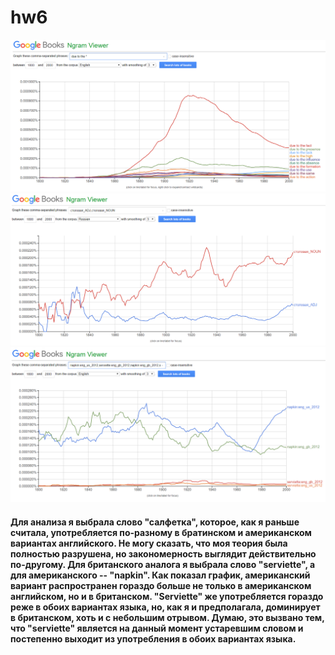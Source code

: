 # hw6
![graphic](https://github.com/spacemuminsh/hw6/blob/master/%D0%B3%D1%80%D0%B0%D1%84%D0%B8%D0%BA.png)
![stolovaya](https://github.com/spacemuminsh/hw6/blob/master/%D1%81%D1%82%D0%BE%D0%BB%D0%BE%D0%B2%D0%B0%D1%8F.png)
![salfetka](https://github.com/spacemuminsh/hw6/blob/master/%D1%81%D0%B0%D0%BB%D1%84%D0%B5%D1%82%D0%BA%D0%B0.png)
#### Для анализа я выбрала слово "салфетка", которое, как я раньше считала, употребляется по-разному в братинском и американском вариантах английского. Не могу сказать, что моя теория была полностью разрушена, но закономерность выглядит действительно по-другому. Для британского аналога я выбрала слово "serviette", а для американского -- "napkin". Как показал график, американский вариант распространен гораздо больше не только в американском английском, но и в британском. "Serviette" же употребляется гораздо реже в обоих вариантах языка, но, как я и предполагала, доминирует в британском, хоть и с небольшим отрывом. Думаю, это вызвано тем, что "serviette" является на данный момент устаревшим словом и постепенно выходит из употребления в обоих вариантах языка.
